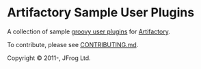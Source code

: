 Artifactory Sample User Plugins
===============================


A collection of sample [groovy user plugins] for [Artifactory].

To contribute, please see [CONTRIBUTING.md](CONTRIBUTING.md).

Copyright &copy; 2011-, JFrog Ltd.

[Artifactory]: http://artifactory.jfrog.org
[groovy user plugins]: http://wiki.jfrog.org/confluence/display/RTF/User+Plugins
